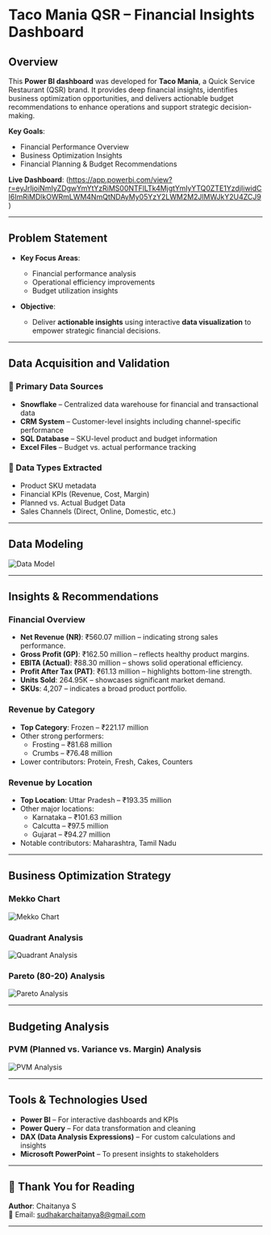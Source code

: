 #  Taco Mania QSR – Financial Insights Dashboard

## Overview

This **Power BI dashboard** was developed for **Taco Mania**, a Quick Service Restaurant (QSR) brand. It provides deep financial insights, identifies business optimization opportunities, and delivers actionable budget recommendations to enhance operations and support strategic decision-making.

 **Key Goals**:
- Financial Performance Overview  
- Business Optimization Insights  
- Financial Planning & Budget Recommendations  

 **Live Dashboard**: 
(https://app.powerbi.com/view?r=eyJrIjoiNmIyZDgwYmYtYzRiMS00NTFlLTk4MjgtYmIyYTQ0ZTE1YzdjIiwidCI6ImRiMDlkOWRmLWM4NmQtNDAyMy05YzY2LWM2M2JlMWJkY2U4ZCJ9)

---

##  Problem Statement

- **Key Focus Areas**:
  - Financial performance analysis
  - Operational efficiency improvements
  - Budget utilization insights

- **Objective**:
  - Deliver **actionable insights** using interactive **data visualization** to empower strategic financial decisions.

---

##  Data Acquisition and Validation

### 🔹 Primary Data Sources
- **Snowflake** – Centralized data warehouse for financial and transactional data  
- **CRM System** – Customer-level insights including channel-specific performance  
- **SQL Database** – SKU-level product and budget information  
- **Excel Files** – Budget vs. actual performance tracking  

### 🔹 Data Types Extracted
- Product SKU metadata  
- Financial KPIs (Revenue, Cost, Margin)  
- Planned vs. Actual Budget Data  
- Sales Channels (Direct, Online, Domestic, etc.)

---

##  Data Modeling

![Data Model](https://github.com/user-attachments/assets/380bec40-a4b8-4af2-985c-5c5c92696815)

---

##  Insights & Recommendations

###  Financial Overview

- **Net Revenue (NR)**: ₹560.07 million – indicating strong sales performance.  
- **Gross Profit (GP)**: ₹162.50 million – reflects healthy product margins.  
- **EBITA (Actual)**: ₹88.30 million – shows solid operational efficiency.  
- **Profit After Tax (PAT)**: ₹61.13 million – highlights bottom-line strength.  
- **Units Sold**: 264.95K – showcases significant market demand.  
- **SKUs**: 4,207 – indicates a broad product portfolio.

###  Revenue by Category

- **Top Category**: Frozen – ₹221.17 million  
- Other strong performers:
  - Frosting – ₹81.68 million  
  - Crumbs – ₹76.48 million  
- Lower contributors: Protein, Fresh, Cakes, Counters

###  Revenue by Location

- **Top Location**: Uttar Pradesh – ₹193.35 million  
- Other major locations:
  - Karnataka – ₹101.63 million  
  - Calcutta – ₹97.5 million  
  - Gujarat – ₹94.27 million  
- Notable contributors: Maharashtra, Tamil Nadu

---

##  Business Optimization Strategy

###  Mekko Chart

![Mekko Chart](https://github.com/user-attachments/assets/7d637dc3-458f-4eac-9eb0-a379559bb760)

###  Quadrant Analysis

![Quadrant Analysis](https://github.com/user-attachments/assets/c3b4ed4b-f926-4a69-899a-e9f6f1483cd4)

###  Pareto (80-20) Analysis

![Pareto Analysis](https://github.com/user-attachments/assets/b39e391f-ebe6-4dbe-8233-d0a14c77d02f)

---

##  Budgeting Analysis

###  PVM (Planned vs. Variance vs. Margin) Analysis

![PVM Analysis](https://github.com/user-attachments/assets/734e81fe-0452-4948-bebf-fa61d5c38bbe)

---

##  Tools & Technologies Used

- **Power BI** – For interactive dashboards and KPIs  
- **Power Query** – For data transformation and cleaning  
- **DAX (Data Analysis Expressions)** – For custom calculations and insights  
- **Microsoft PowerPoint** – To present insights to stakeholders  

---

## 🙏 Thank You for Reading

**Author**: Chaitanya S  
📧 Email: [sudhakarchaitanya8@gmail.com](mailto:sudhakarchaitanya8@gmail.com)

---


















